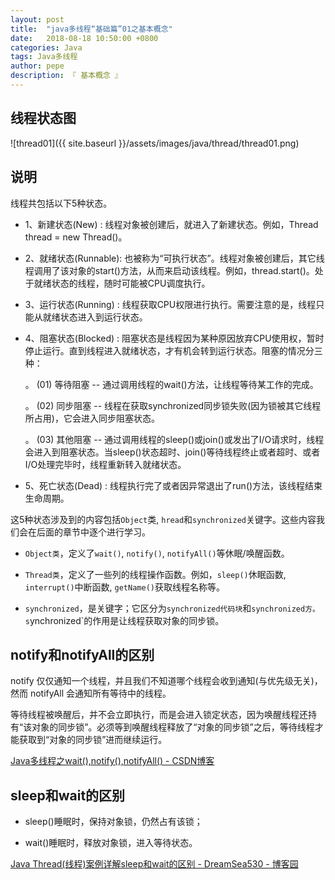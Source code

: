 ```yaml
---
layout: post
title:  "java多线程“基础篇”01之基本概念"
date:   2018-08-18 10:50:00 +0800
categories: Java
tags: Java多线程
author: pepe
description: 『 基本概念 』
---
```


## **线程状态图**
![thread01]({{ site.baseurl }}/assets/images/java/thread/thread01.png)

## **说明**

线程共包括以下5种状态。

* 1、新建状态(New)         : 线程对象被创建后，就进入了新建状态。例如，Thread thread = new Thread()。
* 2、就绪状态(Runnable): 也被称为“可执行状态”。线程对象被创建后，其它线程调用了该对象的start()方法，从而来启动该线程。例如，thread.start()。处于就绪状态的线程，随时可能被CPU调度执行。
* 3、运行状态(Running) : 线程获取CPU权限进行执行。需要注意的是，线程只能从就绪状态进入到运行状态。
* 4、阻塞状态(Blocked)  : 阻塞状态是线程因为某种原因放弃CPU使用权，暂时停止运行。直到线程进入就绪状态，才有机会转到运行状态。阻塞的情况分三种：
    
    。 (01) 等待阻塞 -- 通过调用线程的wait()方法，让线程等待某工作的完成。
    
    。 (02) 同步阻塞 -- 线程在获取synchronized同步锁失败(因为锁被其它线程所占用)，它会进入同步阻塞状态。
    
    。 (03) 其他阻塞 -- 通过调用线程的sleep()或join()或发出了I/O请求时，线程会进入到阻塞状态。当sleep()状态超时、join()等待线程终止或者超时、或者I/O处理完毕时，线程重新转入就绪状态。

* 5、死亡状态(Dead)    : 线程执行完了或者因异常退出了run()方法，该线程结束生命周期。


这5种状态涉及到的内容包括`Object`类, `hread`和`synchronized`关键字。这些内容我们会在后面的章节中逐个进行学习。

* `Object类`，定义了`wait()`, `notify()`, `notifyAll()`等休眠/唤醒函数。

* `Thread类`，定义了一些列的线程操作函数。例如，`sleep()`休眠函数, `interrupt()`中断函数, `getName()`获取线程名称等。

* `synchronized`，是关键字；它区分为`synchronized代码块`和`synchronized方。s`ynchronized`的作用是让线程获取对象的同步锁。


## **notify和notifyAll的区别**

notify 仅仅通知一个线程，并且我们不知道哪个线程会收到通知(与优先级无关)，然而 notifyAll 会通知所有等待中的线程。

等待线程被唤醒后，并不会立即执行，而是会进入锁定状态，因为唤醒线程还持有“该对象的同步锁”。必须等到唤醒线程释放了“对象的同步锁”之后，等待线程才能获取到“对象的同步锁”进而继续运行。

[Java多线程之wait(),notify(),notifyAll() - CSDN博客](https://blog.csdn.net/oracle_microsoft/article/details/6863662)

## **sleep和wait的区别**

* sleep()睡眠时，保持对象锁，仍然占有该锁；

* wait()睡眠时，释放对象锁，进入等待状态。

[Java Thread(线程)案例详解sleep和wait的区别 - DreamSea530 - 博客园](http://www.cnblogs.com/DreamSea/archive/2012/01/16/SleepAndWaitDifferent.html)











